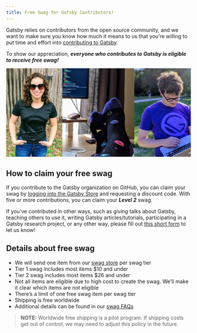 ```yaml
---
title: Free Swag for Gatsby Contributors!
---
```


Gatsby relies on contributors from the open source community, and we want to make sure you know how much it means to us that you’re willing to put time and effort into [contributing to Gatsby](/contributing/how-to-contribute/).

To show our appreciation, _**everyone who contributes to Gatsby is eligible to receive free swag!**_

![Gatsby contributors wearing swag.](./images/gatsby-swag.jpg)

## How to claim your free swag

If you contribute to the Gatsby organization on GitHub, you can claim your swag by [logging into the Gatsby Store](https://store.gatsbyjs.org/) and requesting a discount code. With five or more contributions, you can claim your _**Level 2**_ swag.

If you’ve contributed in other ways, such as giving talks about Gatsby, teaching others to use it, writing Gatsby articles/tutorials, participating in a Gatsby research project, or any other way, please fill out [this short form](https://forms.gle/zBnybrZNjsdpXvDx8) to let us know!

## Details about free swag

<!-- The entire bulleted list must be prettier-ignored to prevent Prettier from escaping the dollar signs -->
<!-- prettier-ignore -->
- We will send one item from our [swag store](https://store.gatsbyjs.org/) per swag tier
- Tier 1 swag includes most items $10 and under
- Tier 2 swag includes most items $26 and under
- Not all items are eligible due to high cost to create the swag. We’ll make it clear which items are not eligible
- There’s a limit of one free swag item per swag tier
- Shipping is free worldwide
- Additional details can be found in our [swag FAQs](https://github.com/gatsbyjs/store.gatsbyjs.org#frequently-asked-questions)

> **NOTE:** Worldwide free shipping is a pilot program. If shipping costs get out of control, we may need to adjust this policy in the future.
